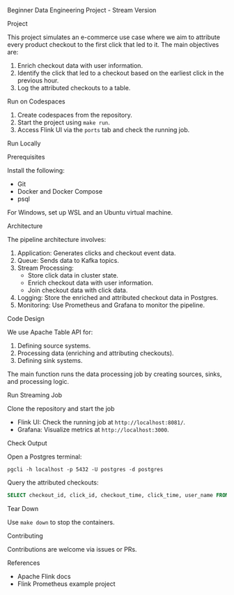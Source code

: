 Beginner Data Engineering Project - Stream Version

Project

This project simulates an e-commerce use case where we aim to attribute every product checkout to the first click that led to it. The main objectives are:

1. Enrich checkout data with user information.
2. Identify the click that led to a checkout based on the earliest click in the previous hour.
3. Log the attributed checkouts to a table.

Run on Codespaces

1. Create codespaces from the repository.
2. Start the project using `make run`.
3. Access Flink UI via the `ports` tab and check the running job.

Run Locally

Prerequisites

Install the following:

- Git
- Docker and Docker Compose
- psql

For Windows, set up WSL and an Ubuntu virtual machine.

Architecture

The pipeline architecture involves:

1. Application: Generates clicks and checkout event data.
2. Queue: Sends data to Kafka topics.
3. Stream Processing:
   - Store click data in cluster state.
   - Enrich checkout data with user information.
   - Join checkout data with click data.
4. Logging: Store the enriched and attributed checkout data in Postgres.
5. Monitoring: Use Prometheus and Grafana to monitor the pipeline.

Code Design

We use Apache Table API for:

1. Defining source systems.
2. Processing data (enriching and attributing checkouts).
3. Defining sink systems.

The main function runs the data processing job by creating sources, sinks, and processing logic.

Run Streaming Job

Clone the repository and start the job

- Flink UI: Check the running job at `http://localhost:8081/`.
- Grafana: Visualize metrics at `http://localhost:3000`.

Check Output

Open a Postgres terminal:

```
pgcli -h localhost -p 5432 -U postgres -d postgres
```

Query the attributed checkouts:

```sql
SELECT checkout_id, click_id, checkout_time, click_time, user_name FROM commerce.attributed_checkouts order by checkout_time desc limit 5;
```

Tear Down

Use `make down` to stop the containers.

Contributing

Contributions are welcome via issues or PRs.

References

- Apache Flink docs
- Flink Prometheus example project
